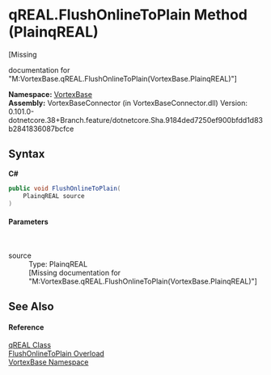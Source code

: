 # qREAL.FlushOnlineToPlain Method (PlainqREAL)
 

\[Missing <summary> documentation for "M:VortexBase.qREAL.FlushOnlineToPlain(VortexBase.PlainqREAL)"\]

**Namespace:**&nbsp;<a href="N_VortexBase.md">VortexBase</a><br />**Assembly:**&nbsp;VortexBaseConnector (in VortexBaseConnector.dll) Version: 0.101.0-dotnetcore.38+Branch.feature/dotnetcore.Sha.9184ded7250ef900bfdd1d83b2841836087bcfce

## Syntax

**C#**<br />
``` C#
public void FlushOnlineToPlain(
	PlainqREAL source
)
```


#### Parameters
&nbsp;<dl><dt>source</dt><dd>Type: PlainqREAL<br />\[Missing <param name="source"/> documentation for "M:VortexBase.qREAL.FlushOnlineToPlain(VortexBase.PlainqREAL)"\]</dd></dl>

## See Also


#### Reference
<a href="T_VortexBase_qREAL.md">qREAL Class</a><br /><a href="Overload_VortexBase_qREAL_FlushOnlineToPlain.md">FlushOnlineToPlain Overload</a><br /><a href="N_VortexBase.md">VortexBase Namespace</a><br />